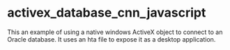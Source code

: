 # activex_database_cnn_javascript
This an example of using a native windows ActiveX object to connect to an Oracle database.
It uses an hta file to expose it as a desktop application.
